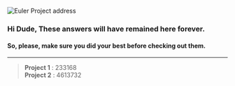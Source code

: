 ![Euler Project address](https://projecteuler.net/themes/20210213/logo_default.png)
### Hi Dude, These answers will have remained here forever.
#### So, please, make sure you did your best before checking out them.
<hr>

>  **Project 1** : 233168 <br>
>  **Project 2** : 4613732 <br>
